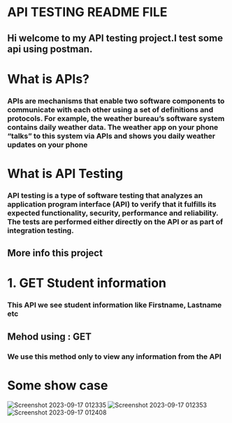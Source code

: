 # API TESTING README FILE
## Hi welcome to my API testing project.I test some api using postman.

# What is APIs?
### APIs are mechanisms that enable two software components to communicate with each other using a set of definitions and protocols. For example, the weather bureau’s software system contains daily weather data. The weather app on your phone “talks” to this system via APIs and shows you daily weather updates on your phone

# What is API Testing
### API testing is a type of software testing that analyzes an application program interface (API) to verify that it fulfills its expected functionality, security, performance and reliability. The tests are performed either directly on the API or as part of integration testing.

## More info this project
# 1. GET Student information 
### This API we see student information like Firstname, Lastname etc
## Mehod using : GET
### We use this method only to view any information from the API
# Some show case 
![Screenshot 2023-09-17 012335](https://github.com/srejonshuvo/Apitestingproject/assets/51881295/f21f6ac8-2f54-440e-be2f-4236c96b2b85)
![Screenshot 2023-09-17 012353](https://github.com/srejonshuvo/Apitestingproject/assets/51881295/6973f754-fb5f-46f0-8361-59ae12148074)
![Screenshot 2023-09-17 012408](https://github.com/srejonshuvo/Apitestingproject/assets/51881295/ab9fc8bf-c355-4786-9d53-4f2659f34994)
